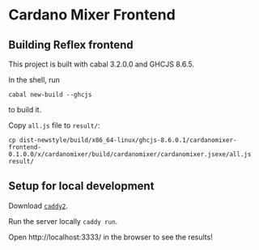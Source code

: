 # Cardano Mixer Frontend

## Building Reflex frontend

This project is built with cabal 3.2.0.0 and GHCJS 8.6.5.

In the shell, run
```
cabal new-build --ghcjs
```
to build it.

Copy `all.js` file to `result/`:

```
cp dist-newstyle/build/x86_64-linux/ghcjs-8.6.0.1/cardanomixer-frontend-0.1.0.0/x/cardanomixer/build/cardanomixer/cardanomixer.jsexe/all.js result/
```

## Setup for local development

Download [`caddy2`](https://caddyserver.com/v2).

Run the server locally `caddy run`.

Open http://localhost:3333/ in the browser to see the results!
